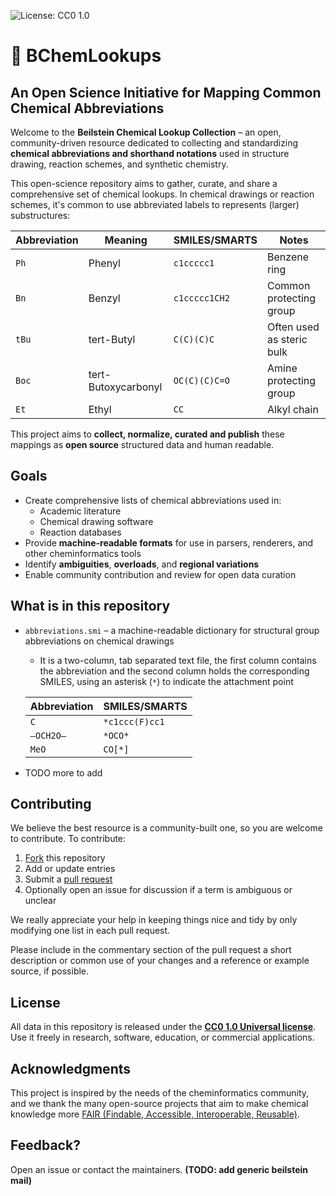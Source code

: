![License: CC0 1.0](https://img.shields.io/badge/CC0--1.0-lightgrey?style=for-the-badge)

# 🧪 BChemLookups

## **An Open Science Initiative for Mapping Common Chemical Abbreviations**

Welcome to the **Beilstein Chemical Lookup Collection** – an open, community-driven resource dedicated to collecting and standardizing **chemical abbreviations and shorthand notations** used in structure drawing, reaction schemes, and synthetic chemistry.

This open-science repository aims to gather, curate, and share a comprehensive set of chemical lookups. In chemical drawings or reaction schemes, it's common to use abbreviated labels to represents (larger) substructures:

| Abbreviation | Meaning             | SMILES/SMARTS | Notes                     |
| ------------ | ------------------- | ------------- | ------------------------- |
| `Ph`         | Phenyl              | `c1ccccc1`    | Benzene ring              |
| `Bn`         | Benzyl              | `c1ccccc1CH2` | Common protecting group   |
| `tBu`        | tert-Butyl          | `C(C)(C)C`    | Often used as steric bulk |
| `Boc`        | tert-Butoxycarbonyl | `OC(C)(C)C=O` | Amine protecting group    |
| `Et`         | Ethyl               | `CC`          | Alkyl chain               |

This project aims to **collect, normalize, curated and publish** these mappings as **open source** structured data and human readable.

## Goals

- Create comprehensive lists of chemical abbreviations used in:
  - Academic literature
  - Chemical drawing software
  - Reaction databases
- Provide **machine-readable formats** for use in parsers, renderers, and other cheminformatics tools
- Identify **ambiguities**, **overloads**, and **regional variations**
- Enable community contribution and review for open data curation

## What is in this repository
- `abbreviations.smi` – a machine-readable dictionary for structural group abbreviations on chemical drawings
  - It is a two-column, tab separated text file, the first column contains the abbreviation and the second column holds the corresponding SMILES, using an asterisk (`*`) to indicate the attachment point
  
  | Abbreviation | SMILES/SMARTS |
  | ------------ | ------------- |
  | `C`          | `*c1ccc(F)cc1`| 
  | `–OCH2O–`    | `*OCO*`       |
  | `MeO`        | `CO[*]`       |
- TODO more to add

## Contributing
We believe the best resource is a community-built one, so you are welcome to contribute.
To contribute:
1. [Fork](https://docs.github.com/en/pull-requests/collaborating-with-pull-requests/working-with-forks/fork-a-repo) this repository 
2. Add or update entries
3. Submit a [pull request](https://docs.github.com/en/pull-requests/collaborating-with-pull-requests/proposing-changes-to-your-work-with-pull-requests/creating-a-pull-request) 
4. Optionally open an issue for discussion if a term is ambiguous or unclear

We really appreciate your help in keeping things nice and tidy by only modifying one list in each pull request.

Please include in the commentary section of the pull request a short description or common use of your changes and a reference or example source, if possible.

## License
All data in this repository is released under the **[CC0 1.0 Universal license](https://creativecommons.org/publicdomain/zero/1.0/)**. Use it freely in research, software, education, or commercial applications.

## Acknowledgments
This project is inspired by the needs of the cheminformatics community, and we thank the many open-source projects that aim to make chemical knowledge more [FAIR (Findable, Accessible, Interoperable, Reusable)](https://www.go-fair.org/fair-principles/).

## Feedback? 
Open an issue or contact the maintainers. **(TODO: add generic beilstein mail)**
